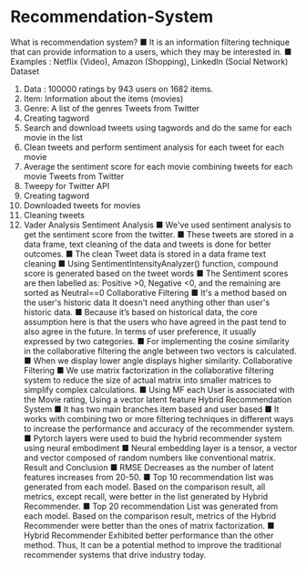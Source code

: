 # Recommendation-System
What is recommendation 
system?
■ It is an information filtering technique that can 
provide information to a users, which they may 
be interested in.
■ Examples : Netflix (Video), Amazon (Shopping), 
LinkedIn (Social Network)
Dataset
1. Data : 100000 ratings by 943 users on 1682 items. 
2. Item: Information about the items (movies)
3. Genre: A list of the genres
Tweets from Twitter
1. Creating tagword
2. Search and download tweets 
using tagwords and do the 
same for each movie in the 
list
3. Clean tweets and perform 
sentiment analysis for each 
tweet for each movie
4. Average the sentiment score 
for each movie combining 
tweets for each movie
Tweets from Twitter
1. Tweepy for Twitter API
2. Creating tagword
3. Downloaded tweets for movies
4. Cleaning tweets
5. Vader Analysis
Sentiment Analysis
■ We've used sentiment analysis to get the sentiment score from the twitter.
■ These tweets are stored in a data frame, text cleaning of the data and tweets is 
done for better outcomes.
■ The clean Tweet data is stored in a data frame text cleaning
■ Using SentimentIntensityAnalyzer() function, compound score is generated 
based on the tweet words
■ The Sentiment scores are then labelled as: Positive >0, Negative <0, and the 
remaining are sorted as Neutral==0
Collaborative Filtering
■ It's a method based on the user's historic data It doesn't need anything other than 
user's historic data.
■ Because it’s based on historical data, the core assumption here is that the users 
who have agreed in the past tend to also agree in the future. In terms of user 
preference, it usually expressed by two categories.
■ For implementing the cosine similarity in the collaborative filtering the angle 
between two vectors is calculated.
■ When we display lower angle displays higher similarity.
Collaborative Filtering
■ We use matrix factorization in the 
collaborative filtering system to 
reduce the size of actual matrix into 
smaller matrices to simplify 
complex calculations.
■ Using MF each User is 
associated with the Movie rating, 
Using a vector latent feature
Hybrid Recommendation System
■ It has two main branches item based and user based
■ It works with combining two or more filtering 
techniques in different ways to increase the 
performance and accuracy of the recommender 
system.
■ Pytorch layers were used to buid the hybrid 
recommender system using neural embodiment
■ Neural embedding layer is a tensor, a vector and 
vector composed of random numbers 
like conventional matrix.
Result and Conclusion
■ RMSE Decreases as the number of latent features increases from 20-50.
■ Top 10 recommendation list was generated from each model. Based on the 
comparison result, all metrics, except recall, were better in the list generated 
by Hybrid Recommender.
■ Top 20 recommendation List was generated from each model. Based on 
the comparison result, metrics of the Hybrid Recommender were better than the 
ones of matrix factorization.
■ Hybrid Recommender Exhibited better performance than the other method. Thus, It 
can be a potential method to improve the traditional recommender systems 
that drive industry today.
